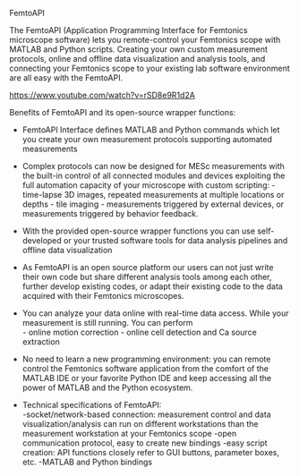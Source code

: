 FemtoAPI


The FemtoAPI (Application Programming Interface for Femtonics microscope software) lets you remote-control 
your Femtonics scope with MATLAB and Python scripts. Creating your own custom measurement protocols, 
online and offline data visualization and analysis tools, and 
connecting your Femtonics scope to your existing lab software environment are all easy with the FemtoAPI.  

https://www.youtube.com/watch?v=rSD8e9R1d2A

Benefits of FemtoAPI and its open-source wrapper functions: 

- FemtoAPI Interface defines MATLAB and Python commands which let you create your own measurement 
protocols supporting automated measurements  
- Complex protocols can now be designed for MESc measurements with the built-in control of all 
connected modules and devices exploiting the full
 automation capacity of your microscope with custom scripting: 
        - time-lapse 3D images, repeated measurements at multiple locations or depths 
        - tile imaging 
        - measurements triggered by external devices, or measurements triggered by behavior feedback. 

- With the provided open-source wrapper functions you can use self-developed or your trusted 
software tools for data analysis pipelines and offline data visualization 
- As FemtoAPI is an open source platform our users can not just write their own code but share 
different analysis tools among each other, further 
develop existing codes, or adapt their existing code to the data acquired with their Femtonics microscopes. 
- You can analyze your data online with real-time data access. While your measurement is still running. 
You can perform  
        - online motion correction 
        - online cell detection and Ca source extraction 

- No need to learn a new programming environment: you can remote control the Femtonics software 
application from the comfort of the MATLAB IDE or your favorite Python IDE and keep accessing all the 
power of MATLAB and the Python ecosystem.  
- Technical specifications of FemtoAPI:  
        -socket/network-based connection: measurement control and data visualization/analysis can 
run on different workstations than the measurement workstation at your Femtonics scope 
        -open communication protocol, easy to create new bindings 
        -easy script creation: API functions closely refer to GUI buttons, parameter boxes, etc. 
        -MATLAB and Python bindings 
